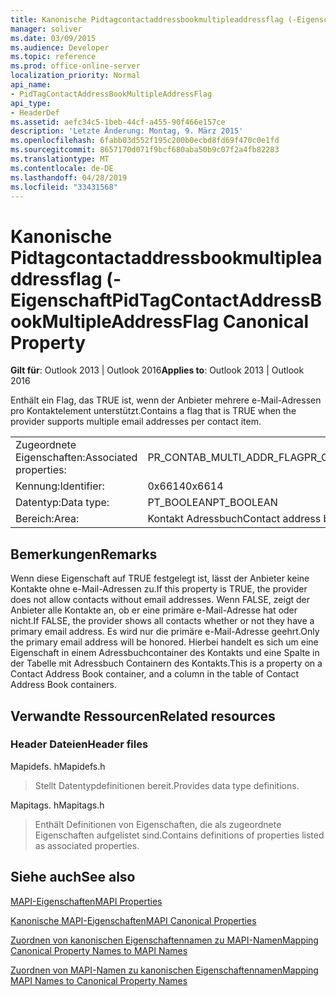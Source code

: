 ```yaml
---
title: Kanonische Pidtagcontactaddressbookmultipleaddressflag (-Eigenschaft
manager: soliver
ms.date: 03/09/2015
ms.audience: Developer
ms.topic: reference
ms.prod: office-online-server
localization_priority: Normal
api_name:
- PidTagContactAddressBookMultipleAddressFlag
api_type:
- HeaderDef
ms.assetid: aefc34c5-1beb-44cf-a455-90f466e157ce
description: 'Letzte Änderung: Montag, 9. März 2015'
ms.openlocfilehash: 6fabb03d552f195c200b0ecbd8fd69f470c0e1fd
ms.sourcegitcommit: 8657170d071f9bcf680aba50b9c07f2a4fb82283
ms.translationtype: MT
ms.contentlocale: de-DE
ms.lasthandoff: 04/28/2019
ms.locfileid: "33431568"
---
```

# <a name="pidtagcontactaddressbookmultipleaddressflag-canonical-property"></a><span data-ttu-id="bcb6c-103">Kanonische Pidtagcontactaddressbookmultipleaddressflag (-Eigenschaft</span><span class="sxs-lookup"><span data-stu-id="bcb6c-103">PidTagContactAddressBookMultipleAddressFlag Canonical Property</span></span>

  
  
<span data-ttu-id="bcb6c-104">**Gilt für**: Outlook 2013 | Outlook 2016</span><span class="sxs-lookup"><span data-stu-id="bcb6c-104">**Applies to**: Outlook 2013 | Outlook 2016</span></span> 
  
<span data-ttu-id="bcb6c-105">Enthält ein Flag, das TRUE ist, wenn der Anbieter mehrere e-Mail-Adressen pro Kontaktelement unterstützt.</span><span class="sxs-lookup"><span data-stu-id="bcb6c-105">Contains a flag that is TRUE when the provider supports multiple email addresses per contact item.</span></span>
  
|||
|:-----|:-----|
|<span data-ttu-id="bcb6c-106">Zugeordnete Eigenschaften:</span><span class="sxs-lookup"><span data-stu-id="bcb6c-106">Associated properties:</span></span>  <br/> |<span data-ttu-id="bcb6c-107">PR_CONTAB_MULTI_ADDR_FLAG</span><span class="sxs-lookup"><span data-stu-id="bcb6c-107">PR_CONTAB_MULTI_ADDR_FLAG</span></span>  <br/> |
|<span data-ttu-id="bcb6c-108">Kennung:</span><span class="sxs-lookup"><span data-stu-id="bcb6c-108">Identifier:</span></span>  <br/> |<span data-ttu-id="bcb6c-109">0x6614</span><span class="sxs-lookup"><span data-stu-id="bcb6c-109">0x6614</span></span>  <br/> |
|<span data-ttu-id="bcb6c-110">Datentyp:</span><span class="sxs-lookup"><span data-stu-id="bcb6c-110">Data type:</span></span>  <br/> |<span data-ttu-id="bcb6c-111">PT_BOOLEAN</span><span class="sxs-lookup"><span data-stu-id="bcb6c-111">PT_BOOLEAN</span></span>  <br/> |
|<span data-ttu-id="bcb6c-112">Bereich:</span><span class="sxs-lookup"><span data-stu-id="bcb6c-112">Area:</span></span>  <br/> |<span data-ttu-id="bcb6c-113">Kontakt Adressbuch</span><span class="sxs-lookup"><span data-stu-id="bcb6c-113">Contact address book</span></span>  <br/> |
   
## <a name="remarks"></a><span data-ttu-id="bcb6c-114">Bemerkungen</span><span class="sxs-lookup"><span data-stu-id="bcb6c-114">Remarks</span></span>

<span data-ttu-id="bcb6c-115">Wenn diese Eigenschaft auf TRUE festgelegt ist, lässt der Anbieter keine Kontakte ohne e-Mail-Adressen zu.</span><span class="sxs-lookup"><span data-stu-id="bcb6c-115">If this property is TRUE, the provider does not allow contacts without email addresses.</span></span> <span data-ttu-id="bcb6c-116">Wenn FALSE, zeigt der Anbieter alle Kontakte an, ob er eine primäre e-Mail-Adresse hat oder nicht.</span><span class="sxs-lookup"><span data-stu-id="bcb6c-116">If FALSE, the provider shows all contacts whether or not they have a primary email address.</span></span> <span data-ttu-id="bcb6c-117">Es wird nur die primäre e-Mail-Adresse geehrt.</span><span class="sxs-lookup"><span data-stu-id="bcb6c-117">Only the primary email address will be honored.</span></span> <span data-ttu-id="bcb6c-118">Hierbei handelt es sich um eine Eigenschaft in einem Adressbuchcontainer des Kontakts und eine Spalte in der Tabelle mit Adressbuch Containern des Kontakts.</span><span class="sxs-lookup"><span data-stu-id="bcb6c-118">This is a property on a Contact Address Book container, and a column in the table of Contact Address Book containers.</span></span>
  
## <a name="related-resources"></a><span data-ttu-id="bcb6c-119">Verwandte Ressourcen</span><span class="sxs-lookup"><span data-stu-id="bcb6c-119">Related resources</span></span>

### <a name="header-files"></a><span data-ttu-id="bcb6c-120">Header Dateien</span><span class="sxs-lookup"><span data-stu-id="bcb6c-120">Header files</span></span>

<span data-ttu-id="bcb6c-121">Mapidefs. h</span><span class="sxs-lookup"><span data-stu-id="bcb6c-121">Mapidefs.h</span></span>
  
> <span data-ttu-id="bcb6c-122">Stellt Datentypdefinitionen bereit.</span><span class="sxs-lookup"><span data-stu-id="bcb6c-122">Provides data type definitions.</span></span>
    
<span data-ttu-id="bcb6c-123">Mapitags. h</span><span class="sxs-lookup"><span data-stu-id="bcb6c-123">Mapitags.h</span></span>
  
> <span data-ttu-id="bcb6c-124">Enthält Definitionen von Eigenschaften, die als zugeordnete Eigenschaften aufgelistet sind.</span><span class="sxs-lookup"><span data-stu-id="bcb6c-124">Contains definitions of properties listed as associated properties.</span></span>
    
## <a name="see-also"></a><span data-ttu-id="bcb6c-125">Siehe auch</span><span class="sxs-lookup"><span data-stu-id="bcb6c-125">See also</span></span>



[<span data-ttu-id="bcb6c-126">MAPI-Eigenschaften</span><span class="sxs-lookup"><span data-stu-id="bcb6c-126">MAPI Properties</span></span>](mapi-properties.md)
  
[<span data-ttu-id="bcb6c-127">Kanonische MAPI-Eigenschaften</span><span class="sxs-lookup"><span data-stu-id="bcb6c-127">MAPI Canonical Properties</span></span>](mapi-canonical-properties.md)
  
[<span data-ttu-id="bcb6c-128">Zuordnen von kanonischen Eigenschaftennamen zu MAPI-Namen</span><span class="sxs-lookup"><span data-stu-id="bcb6c-128">Mapping Canonical Property Names to MAPI Names</span></span>](mapping-canonical-property-names-to-mapi-names.md)
  
[<span data-ttu-id="bcb6c-129">Zuordnen von MAPI-Namen zu kanonischen Eigenschaftennamen</span><span class="sxs-lookup"><span data-stu-id="bcb6c-129">Mapping MAPI Names to Canonical Property Names</span></span>](mapping-mapi-names-to-canonical-property-names.md)

